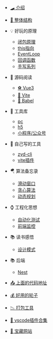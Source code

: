 - [🛹 介绍](/README.md)
- [🛑 整体结构](/blog/docsify.md)

- 💡  好玩的原理
  - [闭包原理](/blog/eng/bibao.md)
  - [this指向](/blog/eng/this.md)
  - [EventLoop](/blog/eng/eventLoop.md)
  - [回调函数](/blog/eng/callback.md)
  - [手写系列](/blog/eng/shouxie.md)

- 🎌 源码阅读
  - [⚽ Vue3](/blog/yuanma/vue3.md)
  - [🐻 Vite](/blog/yuanma/vite.md)
  - [🚀 Babel](/blog/yuanma/babel.md)

- 🌋 工具库
  - [pc](/blog/utils/pc.md)
  - [h5](/blog/utils/h5.md)
  - [小程序/公众号](/blog/utils/wx.md)

- 🛶 自己写的工具
  - [zyd-cli](/blog/utils/cli.md)
  - [vite插件](/blog/utils/vitePlugin.md)

- 🪂 算法备忘录
  - [滑动窗口](/blog/suanfa/huadong.md)
  - [贪心算法](/blog/suanfa/tanxin.md)
  - [动态规划](/blog/suanfa/dongtai.md)

- ⌚ 工程化思想
  - [自动化测试](/blog/gongcheng/autoTest.md)
  - [前端监控](/blog/gongcheng/maidian.md)

- 📚 读书感悟
  - [设计模式](/blog/book/sjms.md)

- 📚 后端
  - [Nest](/blog/houduan/nest.md)

- [📤 上面的代码地址](/blog/common/code.md)

- [💰 好用的轮子](/blog/common/lunzi.md)

- [📉 打包工具](/blog/common/build.md)

- [📅 vscode插件合集](/blog/common/vscode.md)

- [🐯 宝藏网站](/blog/common/wangzhan.md)

